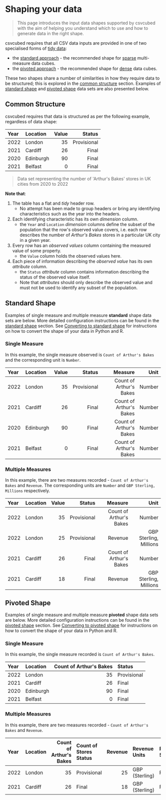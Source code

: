 # Shaping your data

> This page introduces the input data shapes supported by csvcubed with the aim of helping you understand which to use and how to generate data in the right shape.

csvcubed requires that all CSV data inputs are provided in one of two specialised forms of [tidy data](../../glossary/index.md#tidy-data):

* the [standard approach](./standard-shape.md) - the recommended shape for [sparse](../../glossary/index.md#sparse-data) multi-measure data cubes.
* the [pivoted approach](./pivoted-shape.md) - the recommended shape for [dense](../../glossary/index.md#dense-data) data cubes.

These two shapes share a number of similarities in how they require data to be structured; this is explored in the [common structure](#common-structure) section. Examples of [standard shape](#standard-shape) and [pivoted shape](#pivoted-shape) data sets are also presented below.

## Common Structure

csvcubed requires that data is structured as per the following example, regardless of data shape:

| Year | Location  | Value |      Status |
|:-----|:----------|------:|------------:|
| 2022 | London    |    35 | Provisional |
| 2021 | Cardiff   |    26 |       Final |
| 2020 | Edinburgh |    90 |       Final |
| 2021 | Belfast   |     0 |       Final |

> Data set representing the number of 'Arthur's Bakes' stores in UK cities from 2020 to 2022

**Note that**:

1. The table has a flat and _tidy_ header row.
    * No attempt has been made to group headers or bring any identifying characteristics such as the year into the headers.
2. Each identifying characteristic has its own _dimension_ column.
    * the `Year` and `Location` _dimension_ columns define the subset of the population that the row's observed value covers, i.e. each row describes the number of _Arthur's Bakes_ stores in a particular UK city in a given year.
3. Every row has an _observed values_ column containing the measured value of some property.
    * the `Value` column holds the observed values here.
4. Each piece of information describing the _observed value_ has its own _attribute_ column.
    * the `Status` _attribute_ column contains information describing the status of the observed value itself.
    * Note that _attributes_ should only describe the observed value and must not be used to identify any subset of the population.

## Standard Shape

Examples of single measure and multiple measure **standard** shape data sets are below. More detailed configuration instructions can be found in the [standard shape](./standard-shape.md) section. See [Converting to standard shape](./shape-conversion.md#converting-to-the-standard-shape) for instructions on how to convert the shape of your data in Python and R.

### Single Measure

In this example, the single measure observed is `Count of Arthur's Bakes` and the corresponding unit is `Number`.

| Year | Location  | Value |      Status |                 Measure |   Unit |
|:-----|:----------|------:|------------:|------------------------:|-------:|
| 2022 | London    |    35 | Provisional | Count of Arthur's Bakes | Number |
| 2021 | Cardiff   |    26 |       Final | Count of Arthur's Bakes | Number |
| 2020 | Edinburgh |    90 |       Final | Count of Arthur's Bakes | Number |
| 2021 | Belfast   |     0 |       Final | Count of Arthur's Bakes | Number |

### Multiple Measures

In this example, there are two measures recorded - `Count of Arthur's Bakes` and `Revenue`. The corresponding units are `Number` and `GBP Sterling, Millions` respectively.

| Year | Location | Value |      Status |                 Measure |                   Unit |
|:-----|:---------|------:|------------:|------------------------:|-----------------------:|
| 2022 | London   |    35 | Provisional | Count of Arthur's Bakes |                 Number |
| 2022 | London   |    25 | Provisional |                 Revenue | GBP Sterling, Millions |
| 2021 | Cardiff  |    26 |       Final | Count of Arthur's Bakes |                 Number |
| 2021 | Cardiff  |    18 |       Final |                 Revenue | GBP Sterling, Millions |

## Pivoted Shape

Examples of single measure and multiple measure **pivoted** shape data sets are below. More detailed configuration instructions can be found in the [pivoted shape](./pivoted-shape.md) section. See [Converting to pivoted shape](./shape-conversion.md#converting-to-the-pivoted-shape) for instructions on how to convert the shape of your data in Python and R.

### Single Measure

In this example, the single measure recorded is `Count of Arthur's Bakes`.

| Year | Location  | Count of Arthur's Bakes | Status      |
|:-----|:----------|------------------------:|:------------|
| 2022 | London    |                      35 | Provisional |
| 2021 | Cardiff   |                      26 | Final       |
| 2020 | Edinburgh |                      90 | Final       |
| 2021 | Belfast   |                       0 | Final       |

### Multiple Measures

In this example, there are two measures recorded - `Count of Arthur's Bakes` and `Revenue`.

| Year | Location | Count of Arthur's Bakes | Count of Stores Status | Revenue | Revenue Units  | Revenue Status |
|:-----|:---------|------------------------:|:-----------------------|--------:|:---------------|:---------------|
| 2022 | London   |                      35 | Provisional            |      25 | GBP (Sterling) | Provisional    |
| 2021 | Cardiff  |                      26 | Final                  |      18 | GBP (Sterling) | Final          |
